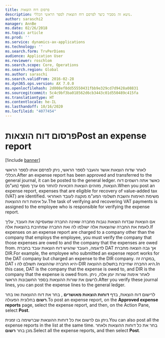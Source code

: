 ```yaml
---
title: פרסום דוח הוצאות
description: נושא זה מסביר כיצד לפרסם דוח הוצאות לספר הראשי הכללי.
author: saraschi2
manager: AnnBe
ms.date: 02/26/2018
ms.topic: article
ms.prod: ''
ms.service: dynamics-ax-applications
ms.technology: ''
ms.search.form: TrvPerDiems
audience: Application User
ms.reviewer: roschlom
ms.search.scope: Core, Operations
ms.search.region: Global
ms.author: saraschi
ms.search.validFrom: 2016-02-28
ms.dyn365.ops.version: AX 7.0.0
ms.openlocfilehash: 2d008ef8dd55550431fbb9e329cd7d9428a08831
ms.sourcegitcommit: 5c4c9bf3ba018562d6cb3443c01d550489c415fa
ms.translationtype: HT
ms.contentlocale: he-IL
ms.lasthandoff: 10/16/2020
ms.locfileid: "4077454"
---
```

# <a name="post-an-expense-report"></a><span data-ttu-id="4f955-103">פרסום דוח הוצאות</span><span class="sxs-lookup"><span data-stu-id="4f955-103">Post an expense report</span></span>

[!include [banner](../includes/banner.md)]

<span data-ttu-id="4f955-104">לאחר שדוח הוצאות אושר והועבר לספר הראשי, ניתן לפרסם אותו לספר הראשי הכללי.</span><span class="sxs-lookup"><span data-stu-id="4f955-104">After an expense report has been approved and transferred to the general journal, it can be posted to the general ledger.</span></span> <span data-ttu-id="4f955-105">כאשר אתה רושמים דוח הוצאות, מזוהים הוצאות הזכאיות להחזר מס ערך מוסף (מע"מ).</span><span class="sxs-lookup"><span data-stu-id="4f955-105">When you post an expense report, expenses that are eligible for recovery of value-added tax (VAT) are identified.</span></span> <span data-ttu-id="4f955-106">משימת האימות והשבת תשלומי המע"מ מוקצה לעובד האחראי על אימות דוח ההוצאות.</span><span class="sxs-lookup"><span data-stu-id="4f955-106">The task of verifying and recovering VAT payments is assigned to the employee who is responsible for verifying the expense report.</span></span>

<span data-ttu-id="4f955-107">אם הוצאות שבדוח הוצאות נגבות מחברה שאינה החברה שמעסיקה את העובד, עליך לאמת את החברה שהוצאות אלה ישולמו לה ואת החברה שמחויבת בהוצאות אלה.</span><span class="sxs-lookup"><span data-stu-id="4f955-107">If expenses on an expense report are charged to a company other than the company that employs the employee, you must verify the company that those expenses are owed to and the company that the expenses are owed from.</span></span> <span data-ttu-id="4f955-108">לדוגמה, העובד שהגיש דוח הוצאות עובד בחברת DAT אך גבה הוצאה מחברת DIR.</span><span class="sxs-lookup"><span data-stu-id="4f955-108">For example, the employee who submitted an expense report works for the DAT company but charged an expense to the DIR company.</span></span> <span data-ttu-id="4f955-109">במקרה זה, DAT היא החברה שההוצאה תשולם לה ו-DIR היא החברה שחייבת בתשלום ההוצאה.</span><span class="sxs-lookup"><span data-stu-id="4f955-109">In this case, DAT is the company that the expense is owed to, and DIR is the company that the expense is owed from.</span></span> <span data-ttu-id="4f955-110">לאחר אימות שורות יומן אלה, ניתן לרשום את שורות ההוצאות בספר החשבונות הראשי.</span><span class="sxs-lookup"><span data-stu-id="4f955-110">After you verify these journal lines, you can post the expense lines to the general ledger.</span></span>

<span data-ttu-id="4f955-111">לרישום דוח הוצאות, בדף **דוחות הוצאות מאושרים** , בחר את דוח ההוצאות ואז בחר **רשום** בחלונית הפעולה.</span><span class="sxs-lookup"><span data-stu-id="4f955-111">To post an expense report, on the **Approved expense reports** page, select the expense report, and then, on the Action Pane, select **Post**.</span></span>

<span data-ttu-id="4f955-112">ניתן גם לרשום את כל דוחות ההוצאות שברשימה בו זמנית.</span><span class="sxs-lookup"><span data-stu-id="4f955-112">You can also post all the expense reports in the list at the same time.</span></span> <span data-ttu-id="4f955-113">בחר את כל דוחות ההוצאות ולאחר מכן בחר **רשום**.</span><span class="sxs-lookup"><span data-stu-id="4f955-113">Select all the expense reports, and then select **Post**.</span></span>
